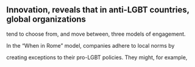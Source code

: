 ## Innovation, reveals that in anti-LGBT countries, global organizations

tend to choose from, and move between, three models of engagement.

In the “When in Rome” model, companies adhere to local norms by

creating exceptions to their pro-LGBT policies. They might, for example,